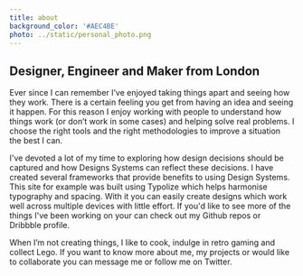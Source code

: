 ```yaml
---
title: about
background_color: '#AEC4BE'
photo: ../static/personal_photo.png
---
```


## Designer, Engineer and Maker from London

Ever since I can remember I’ve enjoyed taking things apart and seeing how they work. There is a certain feeling you get from having an idea and seeing it happen. For this reason I enjoy working with people to understand how things work (or don’t work in some cases) and helping solve real problems. I choose the right tools and the right methodologies to improve a situation the best I can.

I've devoted a lot of my time to exploring how design decisions should be captured and how Designs Systems can reflect these decisions. I have created several frameworks that provide benefits to using Design Systems. This site for example was built using Typolize which helps harmonise typography and spacing. With it you can easily create designs which work well across multiple devices with little effort. If you'd like to see more of the things I've been working on your can check out my Github repos or Dribbble profile.

When I’m not creating things, I like to cook, indulge in retro gaming and collect Lego. If you want to know more about me, my projects or would like to collaborate you can message me or follow me on Twitter.